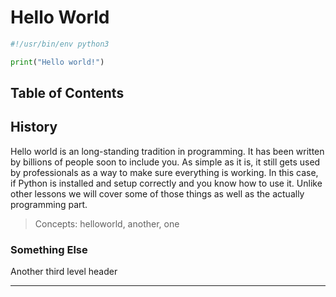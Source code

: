 # Hello World

```python
#!/usr/bin/env python3

print("Hello world!")
```

## Table of Contents

## History

Hello world is an long-standing tradition in programming. It has been
written by billions of people soon to include you. As simple as it is,
it still gets used by professionals as a way to make sure everything
is working. In this case, if Python is installed and setup correctly
and you know how to use it. Unlike other lessons we will cover some of
those things as well as the actually programming part.

> Concepts: helloworld, another,
> one

### Something Else

Another third level header

---

